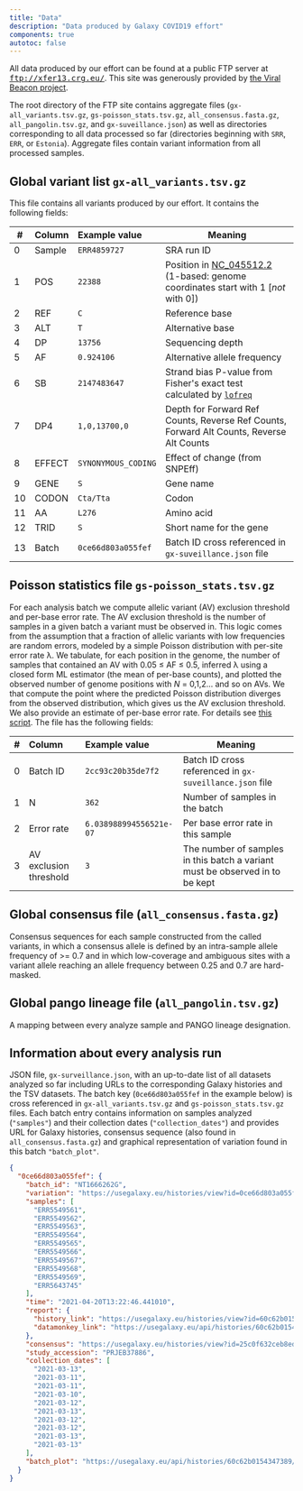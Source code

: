 ```yaml
---
title: "Data"
description: "Data produced by Galaxy COVID19 effort"
components: true
autotoc: false
---
```


All data produced by our effort can be found at a public FTP server at <kbd>ftp://xfer13.crg.eu/</kbd>. This site was generously provided by [the Viral Beacon project](https://covid19beacon.crg.eu/).

The root directory of the FTP site contains aggregate files (`gx-all_variants.tsv.gz`, `gs-poisson_stats.tsv.gz`, `all_consensus.fasta.gz`, `all_pangolin.tsv.gz`, and `gx-suveillance.json`) as well as directories corresponding to all data processed so far (directories beginning with `SRR`, `ERR`, or `Estonia`). Aggregate files contain variant information from all processed samples. 

## Global variant list `gx-all_variants.tsv.gz`

This file contains all variants produced by our effort. It contains the following fields:

<div class="compact">

| # |  Column               | Example value     | Meaning |
|--|:----------------------|:------------------|---------|
|0| Sample                 | `ERR4859727`        | SRA run ID |
|1| POS                   | `22388`             | Position in [NC_045512.2](https://www.ncbi.nlm.nih.gov/nuccore/1798174254) (1-based: genome coordinates start with 1 [*not* with 0]) |
|2| REF                   | `C`                 |  Reference base |
|3| ALT                   | `T`                 | Alternative base |
|4| DP                    | `13756`             | Sequencing depth |
|5| AF                    | `0.924106`          | Alternative allele frequency |
|6| SB                    | `2147483647`        | Strand bias P-value from Fisher's exact test calculated by [`lofreq`](https://csb5.github.io/lofreq/) |
|7| DP4                   | `1,0,13700,0`       | Depth for Forward Ref Counts, Reverse Ref Counts, Forward Alt Counts, Reverse Alt Counts |
|8| EFFECT                | `SYNONYMOUS_CODING` | Effect of change (from SNPEff) |
|9| GENE                  | `S`                 | Gene name |
|10| CODON                 | `Cta/Tta`           | Codon |
|11| AA                    | `L276`              | Amino acid |
|12| TRID                  | `S`                 | Short name for the gene |
|13| Batch                 | `0ce66d803a055fef` | Batch ID cross referenced in `gx-suveillance.json` file   |

</div>


## Poisson statistics file `gs-poisson_stats.tsv.gz`

 For each analysis batch we compute allelic variant (AV) exclusion threshold and per-base error rate. The AV exclusion threshold is the number of samples in a given batch a variant must be observed in. This logic comes from the assumption that a fraction of allelic variants with low frequencies are random errors, modeled by a simple Poisson distribution with per-site error rate λ. We tabulate, for each position in the genome, the number of samples that contained an AV with 0.05 ≤ AF ≤ 0.5, inferred λ using a closed form ML estimator (the mean of per-base counts), and plotted the observed number of genome positions with *N* = 0,1,2… and so on AVs.  We that compute the point where the predicted Poisson distribution diverges from the observed distribution, which gives us the AV exclusion threshold. We also provide an estimate of per-base error rate. For details see [this script](https://github.com/usegalaxy-eu/ena-cog-uk-wfs/blob/aggregate-observable-data/aggregator.py). The file has the following fields:

 <div class="compact">

 | # | Column | Example value | Meaning |
 |-----|:-----|:-----|------|
 | 0 | Batch ID | `2cc93c20b35de7f2` | Batch ID cross referenced in `gx-suveillance.json` file   |
 | 1 | N | `362` | Number of samples in the batch | 
 | 2 | Error rate |  `6.038988994556521e-07` | Per base error rate in this sample |
 | 3 | AV exclusion threshold | `3` | The number of samples in this batch a variant must be observed in to be kept |

</div>

## Global consensus file (`all_consensus.fasta.gz`)

Consensus sequences for each sample constructed from the called variants, in which a consensus allele is defined by an intra-sample allele frequency of >= 0.7 and in which low-coverage and ambiguous sites with a variant allele reaching an allele frequency between 0.25 and 0.7 are hard-masked.

## Global pango lineage file (`all_pangolin.tsv.gz`)

A mapping between every analyze sample and PANGO lineage designation.  

## Information about every analysis run

JSON file, `gx-surveillance.json`, with an up-to-date list of all datasets analyzed so far including URLs to the corresponding Galaxy histories and the TSV datasets. The batch key (`0ce66d803a055fef` in the example below) is cross referenced in `gx-all_variants.tsv.gz` and `gs-poisson_stats.tsv.gz` files. Each batch entry contains information on samples analyzed (`"samples"`) and their collection dates (`"collection_dates"`) and provides URL for Galaxy histories, consensus sequence (also found in `all_consensus.fasta.gz`) and graphical representation of variation found in this batch `"batch_plot"`.

```json
{
  "0ce66d803a055fef": {
    "batch_id": "NT1666262G",
    "variation": "https://usegalaxy.eu/histories/view?id=0ce66d803a055fef",
    "samples": [
      "ERR5549561",
      "ERR5549562",
      "ERR5549563",
      "ERR5549564",
      "ERR5549565",
      "ERR5549566",
      "ERR5549567",
      "ERR5549568",
      "ERR5549569",
      "ERR5643745"
    ],
    "time": "2021-04-20T13:22:46.441010",
    "report": {
      "history_link": "https://usegalaxy.eu/histories/view?id=60c62b0154347389",
      "datamonkey_link": "https://usegalaxy.eu/api/histories/60c62b0154347389/contents/11ac94870d0bb33aca8fa937e3eb6b8a/display"
    },
    "consensus": "https://usegalaxy.eu/histories/view?id=25c0f632ceb8ed53",
    "study_accession": "PRJEB37886",
    "collection_dates": [
      "2021-03-13",
      "2021-03-11",
      "2021-03-11",
      "2021-03-10",
      "2021-03-12",
      "2021-03-13",
      "2021-03-12",
      "2021-03-12",
      "2021-03-13",
      "2021-03-13"
    ],
    "batch_plot": "https://usegalaxy.eu/api/histories/60c62b0154347389/contents/11ac94870d0bb33a6afe29423c00ff36/display"
  }
}
```


